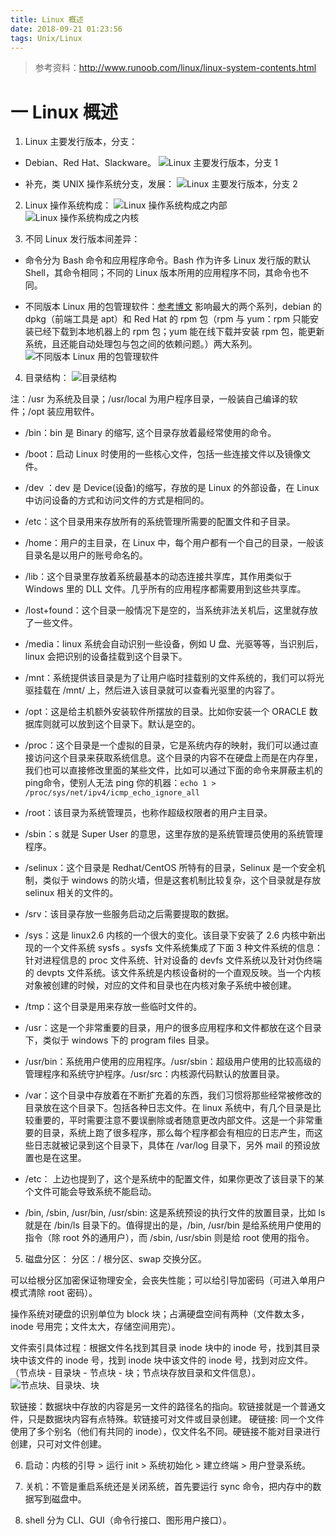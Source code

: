 ```yaml
---
title: Linux 概述
date: 2018-09-21 01:23:56
tags: Unix/Linux
---
```

> 参考资料：http://www.runoob.com/linux/linux-system-contents.html

# 一 Linux 概述
1. Linux 主要发行版本，分支：
- Debian、Red Hat、Slackware。
![Linux 主要发行版本，分支 1](图1.PNG)

- 补充，类 UNIX 操作系统分支，发展：
![Linux 主要发行版本，分支 2](图1-1.PNG)

2. Linux 操作系统构成：
![Linux 操作系统构成之内部](图2.PNG)
![Linux 操作系统构成之内核](图2-1.PNG)

3. 不同 Linux 发行版本间差异：
- 命令分为 Bash 命令和应用程序命令。Bash 作为许多 Linux 发行版的默认 Shell，其命令相同；不同的 Linux 版本所用的应用程序不同，其命令也不同。

- 不同版本 Linux 用的包管理软件：[参考博文](https://blog.csdn.net/lusing/article/details/53669250)
影响最大的两个系列，debian 的 dpkg（前端工具是 apt）和 Red Hat 的 rpm 包（rpm 与 yum：rpm 只能安装已经下载到本地机器上的 rpm 包；yum 能在线下载并安装 rpm 包，能更新系统，且还能自动处理包与包之间的依赖问题。）两大系列。
![不同版本 Linux 用的包管理软件](图3.PNG)

4. 目录结构：
![目录结构](图4.PNG)

注：/usr 为系统及目录；/usr/local 为用户程序目录，一般装自己编译的软件；/opt 装应用软件。

- /bin：bin 是 Binary 的缩写, 这个目录存放着最经常使用的命令。

- /boot：启动 Linux 时使用的一些核心文件，包括一些连接文件以及镜像文件。

- /dev ：dev 是 Device(设备)的缩写，存放的是 Linux 的外部设备，在 Linux 中访问设备的方式和访问文件的方式是相同的。

- /etc：这个目录用来存放所有的系统管理所需要的配置文件和子目录。

- /home：用户的主目录，在 Linux 中，每个用户都有一个自己的目录，一般该目录名是以用户的账号命名的。

- /lib：这个目录里存放着系统最基本的动态连接共享库，其作用类似于 Windows 里的 DLL 文件。几乎所有的应用程序都需要用到这些共享库。

- /lost+found：这个目录一般情况下是空的，当系统非法关机后，这里就存放了一些文件。

- /media：linux 系统会自动识别一些设备，例如 U 盘、光驱等等，当识别后，linux 会把识别的设备挂载到这个目录下。

- /mnt：系统提供该目录是为了让用户临时挂载别的文件系统的，我们可以将光驱挂载在 /mnt/ 上，然后进入该目录就可以查看光驱里的内容了。

- /opt：这是给主机额外安装软件所摆放的目录。比如你安装一个 ORACLE 数据库则就可以放到这个目录下。默认是空的。

- /proc：这个目录是一个虚拟的目录，它是系统内存的映射，我们可以通过直接访问这个目录来获取系统信息。这个目录的内容不在硬盘上而是在内存里，我们也可以直接修改里面的某些文件，比如可以通过下面的命令来屏蔽主机的ping命令，使别人无法 ping 你的机器：`echo 1 > /proc/sys/net/ipv4/icmp_echo_ignore_all`

- /root：该目录为系统管理员，也称作超级权限者的用户主目录。

- /sbin：s 就是 Super User 的意思，这里存放的是系统管理员使用的系统管理程序。

- /selinux：这个目录是 Redhat/CentOS 所特有的目录，Selinux 是一个安全机制，类似于 windows 的防火墙，但是这套机制比较复杂，这个目录就是存放 selinux 相关的文件的。

- /srv：该目录存放一些服务启动之后需要提取的数据。

- /sys：这是 linux2.6 内核的一个很大的变化。该目录下安装了 2.6 内核中新出现的一个文件系统 sysfs 。sysfs 文件系统集成了下面 3 种文件系统的信息：针对进程信息的 proc 文件系统、针对设备的 devfs 文件系统以及针对伪终端的 devpts 文件系统。该文件系统是内核设备树的一个直观反映。当一个内核对象被创建的时候，对应的文件和目录也在内核对象子系统中被创建。

- /tmp：这个目录是用来存放一些临时文件的。

- /usr：这是一个非常重要的目录，用户的很多应用程序和文件都放在这个目录下，类似于 windows 下的 program files 目录。

- /usr/bin：系统用户使用的应用程序。/usr/sbin：超级用户使用的比较高级的管理程序和系统守护程序。/usr/src：内核源代码默认的放置目录。

- /var：这个目录中存放着在不断扩充着的东西，我们习惯将那些经常被修改的目录放在这个目录下。包括各种日志文件。在 linux 系统中，有几个目录是比较重要的，平时需要注意不要误删除或者随意更改内部文件。这是一个非常重要的目录，系统上跑了很多程序，那么每个程序都会有相应的日志产生，而这些日志就被记录到这个目录下，具体在 /var/log 目录下，另外 mail 的预设放置也是在这里。

- /etc： 上边也提到了，这个是系统中的配置文件，如果你更改了该目录下的某个文件可能会导致系统不能启动。

- /bin, /sbin, /usr/bin, /usr/sbin: 这是系统预设的执行文件的放置目录，比如 ls 就是在 /bin/ls 目录下的。值得提出的是，/bin, /usr/bin 是给系统用户使用的指令（除 root 外的通用户），而 /sbin, /usr/sbin 则是给 root 使用的指令。
 
5. 磁盘分区：
分区：/ 根分区、swap 交换分区。

可以给根分区加密保证物理安全，会丧失性能；可以给引导加密码（可进入单用户模式清除 root 密码）。

操作系统对硬盘的识别单位为 block 块；占满硬盘空间有两种（文件数太多，inode 号用完；文件太大，存储空间用完）。

文件索引具体过程：根据文件名找到其目录 inode 块中的 inode 号，找到其目录块中该文件的 inode 号，找到 inode 块中该文件的 inode 号，找到对应文件。（节点块 - 目录块 - 节点块 - 块；节点块存放目录和文件信息）。
![节点块、目录块、块](图5.PNG)

软链接：数据块中存放的内容是另一文件的路径名的指向。软链接就是一个普通文件，只是数据块内容有点特殊。软链接可对文件或目录创建。
硬链接: 同一个文件使用了多个别名（他们有共同的 inode），仅文件名不同。硬链接不能对目录进行创建，只可对文件创建。

6. 启动：内核的引导 > 运行 init > 系统初始化 > 建立终端 > 用户登录系统。

7. 关机：不管是重启系统还是关闭系统，首先要运行 sync 命令，把内存中的数据写到磁盘中。

8. shell 分为 CLI、GUI（命令行接口、图形用户接口）。